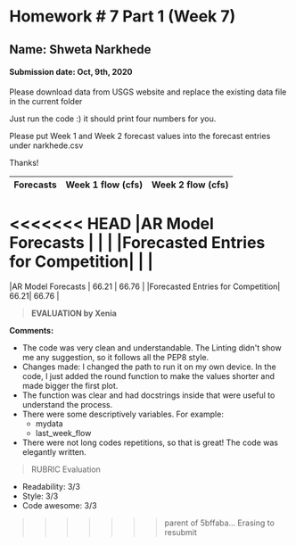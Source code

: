 # Homework # 7 Part 1 (Week 7) 

## Name: Shweta Narkhede
#### Submission date: Oct, 9th, 2020

Please download data from USGS website and replace the existing data file in the current folder

Just run the code :) it should print four numbers for you.

Please put Week 1 and Week 2 forecast values into the forecast entries under narkhede.csv 

Thanks!

| Forecasts | Week 1 flow (cfs)| Week 2 flow (cfs)|
|:---------:|:----------------:|:----------------:|
<<<<<<< HEAD
|AR Model Forecasts |          |                  |
|Forecasted Entries for Competition|  |                  |
=======
|AR Model Forecasts |  66.21   |   66.76          |
|Forecasted Entries for Competition| 66.21| 66.76 |

> **EVALUATION by Xenia**

**Comments:**
- The code was very clean and understandable. The Linting didn't show me any suggestion, so it follows all the PEP8 style.
- Changes made: I changed the path to run it on my own device. In the code, I just added the round function to make the values shorter and made bigger the first plot.
- The function was clear and had docstrings inside that were useful to understand the process.
- There were some descriptively variables. For example:
    - mydata
     - last_week_flow
- There were not long codes repetitions, so that is great! The code was elegantly written.

>RUBRIC Evaluation
- Readability: 3/3
- Style: 3/3
- Code awesome: 3/3
>>>>>>> parent of 5bffaba... Erasing to resubmit
